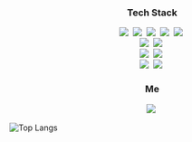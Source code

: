 <h3 align="center">Tech Stack</h3>
<p align="center">
  <img src="https://img.shields.io/badge/C-a8b9cc?style=flat-square&logo=C&logoColor=white"/></a>&nbsp 
  <img src="https://img.shields.io/badge/C++-00599c?style=flat-square&logo=C%2B%2B&logoColor=white"/></a>&nbsp
  <img src="https://img.shields.io/badge/C%23%20-%23239120.svg?&style=flat-square&logo=c-sharp&logoColor=white"/></a>&nbsp  
  <img src="https://img.shields.io/badge/Python-3766AB?style=flat-square&logo=Python&logoColor=white"/></a>&nbsp 
  <img src="https://img.shields.io/badge/CUDA-76b900?style=flat-square&logo=NVIDIA&logoColor=white"/></a>&nbsp
  <br>
  <img src="https://img.shields.io/badge/Windows-0078d6?style=flat-square&logo=Windows&logoColor=white"/></a>&nbsp
  <img src="https://img.shields.io/badge/Ubuntu-e95420?style=flat-square&logo=Ubuntu&logoColor=white"/></a>&nbsp
  <br>
  <img src="https://img.shields.io/badge/Tensorflow2-ff6f00?style=flat-square&logo=Tensorflow&logoColor=white"/></a>&nbsp 
  <img src="https://img.shields.io/badge/PyTorch-ee4c2c?style=flat-square&logo=PyTorch&logoColor=white"/></a>&nbsp 
  <br>
  <img src="https://img.shields.io/badge/Unity3D-000000?style=flat-square&logo=unity&logoColor=white"/></a>&nbsp 
  <img src="https://img.shields.io/badge/OpenGL-5586a4?style=flat-square&logo=OpenGL&logoColor=white"/></a>&nbsp 
  <br>  
</p>
<h3 align="center">Me</h3>
<p align="center">
<a href="https://velog.io/@cgotjh"><img src="https://img.shields.io/badge/20C997?style=for-the-badge&logo=velog&logoColor=white"></a>&nbsp
</p>

![Top Langs](https://github-readme-stats.vercel.app/api/top-langs/?username=jhcnode&layout=compact)
